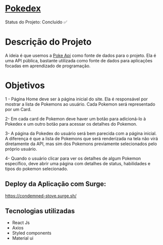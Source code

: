 # [Pokedex](https://condemned-stove.surge.sh/)
Status do Projeto: Concluido :white_check_mark:

# Descrição do Projeto
A ideia é que usemos a [Poke Api](https://pokeapi.co/) como fonte de dados para o projeto. Ela é uma API pública, bastante utilizada como fonte de dados para aplicações focadas em aprendizado de programação.

# Objetivos

1 - Página Home deve ser à página inicial do site. Ela é responsável por mostrar a lista de Pokemons ao usuário. Cada Pokemon será representado por um Card.

2- Em cada card de Pokemon deve haver um botão para adicioná-lo à Pokedex e um outro botão para acessar os detalhes do Pokemon.

3- A página da Pokedex do usuário será bem parecida com a página inicial. A diferença é que a lista de Pokemons que será renderizada na tela não virá diretamente da API, mas sim dos Pokemons previamente selecionados pelo próprio usuário.
    
4- Quando o usuário clicar para ver os detalhes de algum Pokemon específico, deve abrir uma página com detalhes de status, habilidades e tipos do pokemon selecionado.



## Deploy da Aplicação com Surge: 

<https://condemned-stove.surge.sh/>

## Tecnologias utilizadas

-   React Js
-   Axios
-   Styled components
-  Material ui
